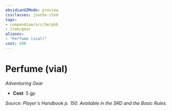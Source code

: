 ```yaml
---
obsidianUIMode: preview
cssclasses: json5e-item
tags:
- compendium/src/5e/phb
- item/gear
aliases: 
- "Perfume (vial)"
cost: 500
---
```

# Perfume (vial)
*Adventuring Gear*  

- **Cost**: 5 gp

*Source: Player's Handbook p. 150. Available in the SRD and the Basic Rules.*